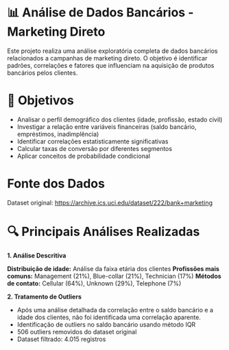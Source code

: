 # 📊 Análise de Dados Bancários - Marketing Direto

Este projeto realiza uma análise exploratória completa de dados bancários relacionados a campanhas de marketing direto. O objetivo é identificar padrões, correlações e fatores que influenciam na aquisição de produtos bancários pelos clientes.

# 🎯 Objetivos

- Analisar o perfil demográfico dos clientes (idade, profissão, estado civil)
- Investigar a relação entre variáveis financeiras (saldo bancário, empréstimos, inadimplência)
- Identificar correlações estatisticamente significativas
- Calcular taxas de conversão por diferentes segmentos
- Aplicar conceitos de probabilidade condicional

# Fonte dos Dados

Dataset original: https://archive.ics.uci.edu/dataset/222/bank+marketing

# 🔍 Principais Análises Realizadas

**1. Análise Descritiva**

**Distribuição de idade:** Análise da faixa etária dos clientes
**Profissões mais comuns:** Management (21%), Blue-collar (21%), Technician (17%)
**Métodos de contato:** Cellular (64%), Unknown (29%), Telephone (7%)

**2. Tratamento de Outliers**

- Após uma análise detalhada da correlação entre o saldo bancário e a idade dos clientes, não foi identificada uma correlação aparente.
- Identificação de outliers no saldo bancário usando método IQR
- 506 outliers removidos do dataset original
- Dataset filtrado: 4.015 registros
